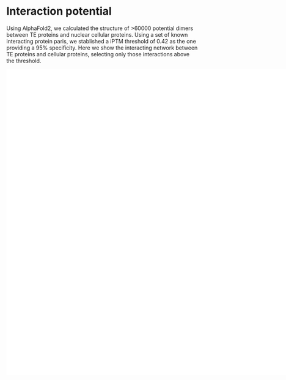 # Interaction potential

Using AlphaFold2, we calculated the structure of >60000 potential dimers between TE proteins and nuclear cellular proteins. Using a set of known interacting protein paris, we stablished a iPTM threshold of 0.42 as the one providing a 95% specificity. Here we show the interacting network between TE proteins and cellular proteins, selecting only those interactions above the threshold.

<iframe src="../resources/html/network_plot.html" width="1200%" height="800px" style="border:none;"></iframe>

